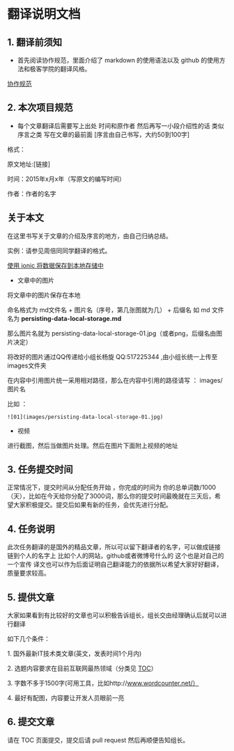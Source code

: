 # 翻译说明文档


## 1\. 翻译前须知

- 首先阅读协作规范，里面介绍了 markdown 的使用语法以及 github 的使用方法和极客学院的翻译风格。

[协作规范](https://github.com/jikexueyuanwiki/guide/blob/master/README.md)

## 2\. 本次项目规范

- 每个文章翻译后需要写上出处 时间和原作者 然后再写一小段介绍性的话 类似序言之类 写在文章的最前面 [序言由自己书写，大约50到100字]

格式：

原文地址:[链接]

时间：2015年x月x年（写原文的编写时间）

作者：作者的名字

## 关于本文

在这里书写关于文章的介绍及序言的地方，由自己归纳总结。

实例：请参见周倍同同学翻译的格式。

[使用 ionic 将数据保存到本地存储中](https://github.com/yangxuanxc/wiki-journal-201507-1/blob/master/persisting-data-local-storage.md)

- 文章中的图片

将文章中的图片保存在本地 

命名格式为 md文件名 + 图片名（序号，第几张图就为几） + 后缀名 如 md 文件名为 **persisting-data-local-storage.md**

那么图片名就为 persisting-data-local-storage-01.jpg（或者png，后缀名由图片决定）

将改好的图片通过QQ传递给小组长杨旋 QQ:517225344 ,由小组长统一上传至images文件夹

在内容中引用图片统一采用相对路径，那么在内容中引用的路径请写 ： images/图片名

比如 ：

```
![01](images/persisting-data-local-storage-01.jpg) 
```
- 视频 

进行截图，然后当做图片处理。然后在图片下面附上视频的地址

## 3\. 任务提交时间

正常情况下，提交时间从分配任务开始 ，你完成的时间为 你的总单词数/1000（天），比如在今天给你分配了3000词，那么你的提交时间最晚就在三天后，希望大家积极提交。提交后如果有新的任务，会优先进行分配。

## 4\. 任务说明

此次任务翻译的是国外的精品文章，所以可以留下翻译者的名字，可以做成链接 链到个人的名字上 比如个人的网站，github或者微博号什么的 这个也是对自己的一个宣传 译文也可以作为后面证明自己翻译能力的依据所以希望大家好好翻译，质量要求较高。

## 5\. 提供文章

大家如果看到有比较好的文章也可以积极告诉组长，组长交由经理确认后就可以进行翻译

如下几个条件：

1\. 国外最新IT技术类文章(英文，发表时间1个月内)

2\. 选题内容要求在目前互联网最热领域（分类见 [TOC](https://github.com/yangxuanxc/wiki-journal-201507-1/blob/master/TOC.md)）

3\. 字数不多于1500字(可用工具，比如http://www.wordcounter.net/）

4\. 最好有配图，内容要让开发人员眼前一亮

## 6\. 提交文章

请在 TOC 页面提交，提交后请 pull request 然后再顺便告知组长。
